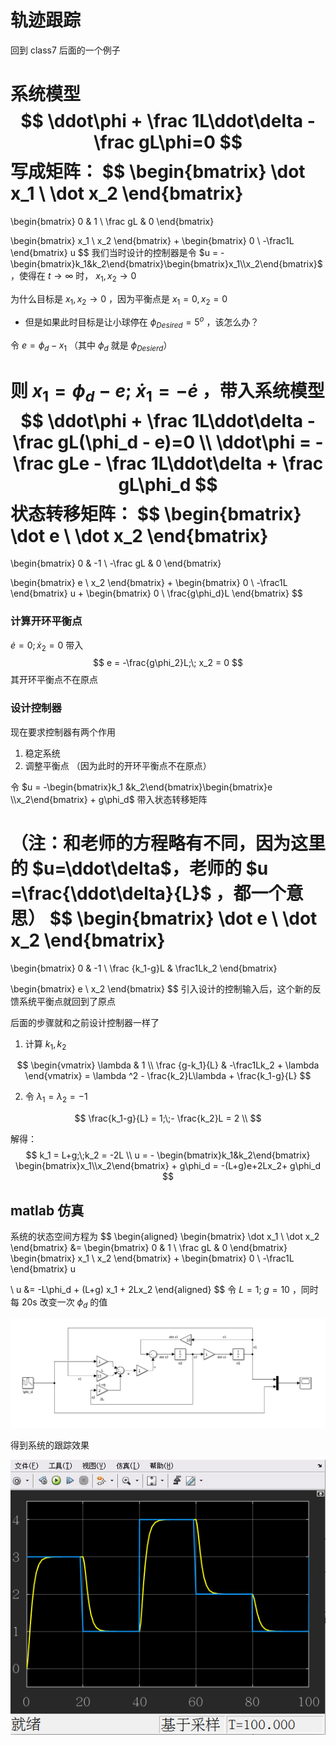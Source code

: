# 轨迹跟踪

回到 class7 后面的一个例子

系统模型
$$
\ddot\phi + \frac 1L\ddot\delta - \frac gL\phi=0
$$
写成矩阵：
$$
\begin{bmatrix}
\dot x_1 \\ \dot x_2
\end{bmatrix}
= 
\begin{bmatrix}
0 & 1 \\
\frac gL & 0
\end{bmatrix}

\begin{bmatrix}
x_1 \\ x_2
\end{bmatrix}
+
\begin{bmatrix}
0 \\ -\frac1L
\end{bmatrix}
u
$$
我们当时设计的控制器是令 $u = -\begin{bmatrix}k_1&k_2\end{bmatrix}\begin{bmatrix}x_1\\x_2\end{bmatrix}$ ，使得在 $t\rightarrow \infty$ 时， $x_1, x_2\rightarrow0$ 

为什么目标是  $x_1, x_2\rightarrow0$ ，因为平衡点是 $x_1 = 0,x_2 = 0$ 

- 但是如果此时目标是让小球停在 $\phi_{Desired} = 5^o$ ，该怎么办？

令 $e = \phi_{d} - x_1$ （其中 $\phi_{d}$ 就是 $\phi_{Desierd}$）

则 $x_1 = \phi_d - e;\;\dot x_1 = - \dot e$ ，带入系统模型
$$
\ddot\phi + \frac 1L\ddot\delta - \frac gL(\phi_d - e)=0 \\
\ddot\phi = - \frac gLe - \frac 1L\ddot\delta + \frac gL\phi_d 
$$
状态转移矩阵：
$$
\begin{bmatrix}
\dot e \\ \dot x_2
\end{bmatrix}
= 
\begin{bmatrix}
0 & -1 \\
-\frac gL & 0
\end{bmatrix}

\begin{bmatrix}
e \\ x_2
\end{bmatrix}
+
\begin{bmatrix}
0 \\ -\frac1L
\end{bmatrix}
u
+
\begin{bmatrix}
0 \\ \frac{g\phi_d}L
\end{bmatrix}
$$

### 计算开环平衡点

$\dot e = 0;\dot x_2 = 0$ 带入
$$
e = -\frac{g\phi_2}L;\; x_2 = 0
$$
其开环平衡点不在原点

### 设计控制器

现在要求控制器有两个作用

1. 稳定系统
2. 调整平衡点 （因为此时的开环平衡点不在原点）

令 $u = -\begin{bmatrix}k_1 &k_2\end{bmatrix}\begin{bmatrix}e \\x_2\end{bmatrix} + g\phi_d$ 带入状态转移矩阵

（注：和老师的方程略有不同，因为这里的 $u=\ddot\delta$，老师的 $u  =\frac{\ddot\delta}{L}$ ，都一个意思）
$$
\begin{bmatrix}
\dot e \\ \dot x_2
\end{bmatrix}
= 
\begin{bmatrix}
0 & -1 \\
\frac {k_1-g}L & \frac1Lk_2
\end{bmatrix}

\begin{bmatrix}
e \\ x_2
\end{bmatrix}
$$
引入设计的控制输入后，这个新的反馈系统平衡点就回到了原点

后面的步骤就和之前设计控制器一样了

1. 计算 $k_1,k_2$

$$
\begin{vmatrix}
\lambda & 1 \\
\frac {g-k_1}{L} & -\frac1Lk_2 + \lambda
\end{vmatrix}
 = \lambda ^2 - \frac{k_2}L\lambda + \frac{k_1-g}{L}
$$

2. 令 $\lambda_1 = \lambda_2 = -1$

$$
\frac{k_1-g}{L} = 1;\;- \frac{k_2}L = 2 \\
$$

解得：
$$
k_1 = L+g;\;k_2 = -2L \\
u 
= -
\begin{bmatrix}k_1&k_2\end{bmatrix}
\begin{bmatrix}x_1\\x_2\end{bmatrix} + g\phi_d
= -(L+g)e+2Lx_2+ g\phi_d
$$

## matlab 仿真

系统的状态空间方程为
$$
\begin{aligned}
\begin{bmatrix}
\dot x_1 \\ \dot x_2
\end{bmatrix}
&= 
\begin{bmatrix}
0 & 1 \\
\frac gL & 0
\end{bmatrix}
\begin{bmatrix}
x_1 \\ x_2
\end{bmatrix}
+
\begin{bmatrix}
0 \\ -\frac1L
\end{bmatrix}
u

\\
u &= -L\phi_d + (L+g) x_1 + 2Lx_2
\end{aligned}
$$
令 $L=1;\;g=10$ ，同时每 20s 改变一次 $\phi_d$ 的值

![13dd7939-e7f1-4666-9ed6-c7d2ee7ff42a](images/13dd7939-e7f1-4666-9ed6-c7d2ee7ff42a.png)

得到系统的跟踪效果

![f01efdc8-67ff-4466-9b22-ae5c5d38a010](images/f01efdc8-67ff-4466-9b22-ae5c5d38a010.png)
